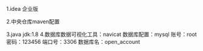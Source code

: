 1.idea 企业版

2.中央仓库maven配置

3.java jdk:1.8
4.数据库数据可视化工具：navicat
数据库配置：mysql
账号：root
密码：123456
端口号：3306
数据库名：open_account
